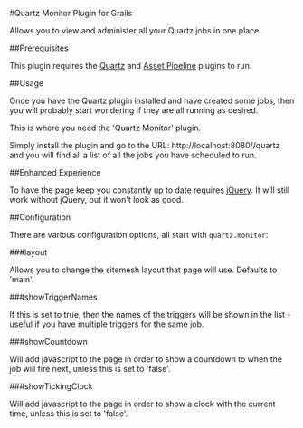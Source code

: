 #Quartz Monitor Plugin for Grails

Allows you to view and administer all your Quartz jobs in one place.

##Prerequisites

This plugin requires the [Quartz](http://grails.org/plugin/quartz) and [Asset Pipeline](http://grails.org/plugin/asset-pipeline) plugins to run.

##Usage

Once you have the Quartz plugin installed and have created some jobs, then you will probably start wondering if they are all running as desired.

This is where you need the 'Quartz Monitor' plugin.

Simply install the plugin and go to the URL: http://localhost:8080/<yourapp>/quartz and you will find all a list of all the jobs you have scheduled to run.

##Enhanced Experience

To have the page keep you constantly up to date requires [jQuery](http://grails.org/plugin/jquery). It will still work without jQuery, but it won't look as good.

##Configuration

There are various configuration options, all start with `quartz.monitor`:

###layout

Allows you to change the sitemesh layout that page will use. Defaults to 'main'.

###showTriggerNames

If this is set to true, then the names of the triggers will be shown in the list - useful if you have multiple triggers for the same job.

###showCountdown

Will add javascript to the page in order to show a countdown to when the job will fire next, unless this is set to 'false'.

###showTickingClock

Will add javascript to the page in order to show a clock with the current time, unless this is set to 'false'.


